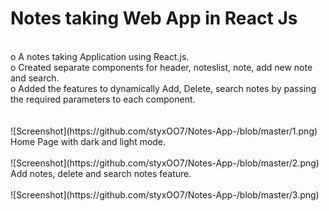 # Notes taking Web App in React Js
</br>
o	A notes taking Application using React.js. </br>
o	Created separate components for header, noteslist, note, add new note and search.</br>
o	Added the features to dynamically Add, Delete, search notes by passing the required parameters to each component.</br>
</br>
</br>
![Screenshot](https://github.com/styxOO7/Notes-App-/blob/master/1.png) 
</br>
Home Page with dark and light mode. </br>
</br>
![Screenshot](https://github.com/styxOO7/Notes-App-/blob/master/2.png) 
</br>
Add notes, delete and search notes feature. </br>
</br>
![Screenshot](https://github.com/styxOO7/Notes-App-/blob/master/3.png)
</br>

